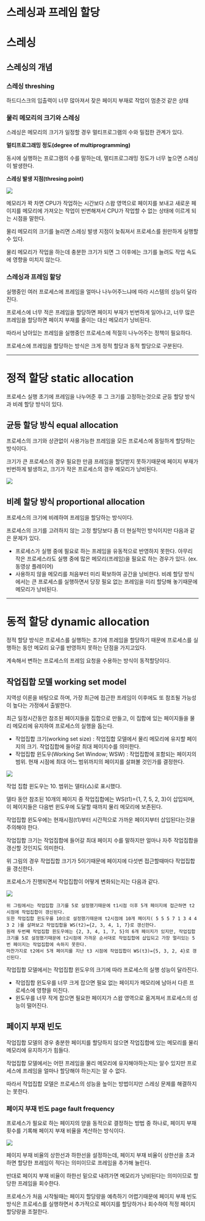 # 스레싱과 프레임 할당

# 스레싱

## 스레싱의 개념

### 스레싱 threshing

하드디스크의 입출력이 너무 많아져서 잦은 페이지 부재로 작업이 멈춘것 같은 상태

### 물리 메모리의 크기와 스레싱

스레싱은 메모리의 크기가 일정할 경우 멀티프로그램의 수와 밀접한 관계가 있다.

**멀티프로그래밍 정도(degree of multiprogramming)**

동시에 실행하는 프로그램의 수를 말하는데, 멀티프로그래밍 정도가 너무 높으면 스레싱이 발생한다. 

**스레싱 발생 지점(thresing point)**

![](https://s3.us-west-2.amazonaws.com/secure.notion-static.com/93b7a9af-1937-45ae-b85f-a1e4fd9414cd/Untitled.png?X-Amz-Algorithm=AWS4-HMAC-SHA256&X-Amz-Content-Sha256=UNSIGNED-PAYLOAD&X-Amz-Credential=AKIAT73L2G45EIPT3X45%2F20221004%2Fus-west-2%2Fs3%2Faws4_request&X-Amz-Date=20221004T132628Z&X-Amz-Expires=86400&X-Amz-Signature=755dc9a03fff8f6575fc3d6ba9901d2ce09f000339977615ccab2d6725e2934e&X-Amz-SignedHeaders=host&response-content-disposition=filename%20%3D%22Untitled.png%22&x-id=GetObject)

 메모리가 꽉 차면 CPU가 작업하는 시간보다 스왑 영역으로 페이지를 보내고 새로운 페이지를 메모리에 가져오는 작업이 빈번해져서 CPU가 작업할 수 없는 상태에 이르게 되는 시점을 말한다.

물리 메모리의 크기를 늘리면 스레싱 발생 지점이 늦춰져서 프로세스를 원만하게 실행할 수 있다.

물리 메모리가 작업을 하는데 충분한 크기가 되면 그 이후에는 크기를 늘려도 작업 속도에 영향을 미치지 않는다.

### 스레싱과 프레임 할당

실행중인 여러 프로세스에 프레임을 얼마나 나누어주느냐에 따라 시스템의 성능이 달라진다.

프로세스에 너무 적은 프레임을 할당하면 페이지 부재가 빈번하게 일어나고, 너무 많은 프레임을 할당하면 페이지 부재를 줄이는 대신 메모리가 낭비된다.

따라서 남아있는 프레임을 실행중인 프로세스에 적절히 나누어주는 정책이 필요하다.

프로세스에 프레임을 할당하는 방식은 크게 정적 할당과 동적 할당으로 구분된다.

---

# 정적 할당 static allocation

프로세스 실행 초기에 프레임을 나누어준 후 그 크기를 고정하는것으로 균등 할당 방식과 비례 할당 방식이 있다.

## 균등 할당 방식 equal allocation

프로세스의 크기와 상관없이 사용가능한 프레임을 모든 프로세스에 동일하게 할당하는 방식이다.

크기가 큰 프로세스의 경우 필요한 만큼 프레임을 할당받지 못하기때문에 페이지 부재가 빈번하게 발생하고, 크기가 작은 프로세스의 경우 메모리가 낭비된다.

![](https://s3.us-west-2.amazonaws.com/secure.notion-static.com/64db1796-0d5e-43a1-b181-2d9f6fa4d1d9/Untitled.png?X-Amz-Algorithm=AWS4-HMAC-SHA256&X-Amz-Content-Sha256=UNSIGNED-PAYLOAD&X-Amz-Credential=AKIAT73L2G45EIPT3X45%2F20221004%2Fus-west-2%2Fs3%2Faws4_request&X-Amz-Date=20221004T132654Z&X-Amz-Expires=86400&X-Amz-Signature=041e7291a1908368583e1d2736d06bf6890f80f6bcbf028558555c92476a3798&X-Amz-SignedHeaders=host&response-content-disposition=filename%20%3D%22Untitled.png%22&x-id=GetObject)

## 비례 할당 방식 proportional allocation

프로세스의 크기에 비례하여 프레임을 할당하는 방식이다.

프로세스의 크기를 고려하지 않는 고정 할당보다 좀 더 현실적인 방식이지만 다음과 같은 문제가 있다.

- 프로세스가 실행 중에 필요로 하는 프레임을 유동적으로 반영하지 못한다. 아무리 작은 프로세스라도 실행 중에 많은 메모리(프레임)을 필요로 하는 경우가 있다. (ex. 동영상 플레이어)
- 사용하지 않을 메모리를 처음부터 미리 확보하여 공간을 낭비한다. 비례 할당 방식에서는 큰 프로세스를 실행하면서 당장 필요 없는 프레임을 미리 할당해 놓기때문에 메모리가 낭비된다.



---

# 동적 할당 dynamic allocation

정적 할당 방식은 프로세스를 실행하는 초기에 프레임을 할당하기 때문에 프로세스를 실행하는 동안 메모리 요구를 반영하지 못하는 단점을 가지고있다.

계속해서 변하는 프로세스의 프레임 요청을 수용하는 방식이 동적할당이다.

## 작업집합 모델 working set model

지역성 이론을 바탕으로 하며, 가장 최근에 접근한 프레임이 이후에도 또 참조될 가능성이 높다는 가정에서 출발한다.

최근 일정시간동안 참조된 페이지들을 집합으로 만들고, 이 집합에 있는 페이지들을 물리 메모리에 유지하여 프로세스의 실행을 돕는다.

- 작업집합 크기(working set size) : 작업집합 모델에서 물리 메모리에 유지할 페이지의 크기. 작업집합에 들어갈 최대 페이지수를 의미한다.
- 작업집합 윈도우(Working Set Window; WSW) : 작업집합에 포함되는 페이지의 범위. 현재 시점에 최대 어느 범위까지의 페이지를 살펴볼 것인가를 결정한다.
    
    

![](https://s3.us-west-2.amazonaws.com/secure.notion-static.com/474a4e4d-0c96-4cad-847b-690b417cd06e/Untitled.png?X-Amz-Algorithm=AWS4-HMAC-SHA256&X-Amz-Content-Sha256=UNSIGNED-PAYLOAD&X-Amz-Credential=AKIAT73L2G45EIPT3X45%2F20221004%2Fus-west-2%2Fs3%2Faws4_request&X-Amz-Date=20221004T132709Z&X-Amz-Expires=86400&X-Amz-Signature=a01531a68448be951a920a673c6cb658cfab6146374addf3d829c7a967ae0de6&X-Amz-SignedHeaders=host&response-content-disposition=filename%20%3D%22Untitled.png%22&x-id=GetObject)

작업 집합 윈도우는 10. 범위는 델타(△)로 표시했다.

델타 동안 참조된 10개의 페이지 중 작업집합에는 WS(t1)={1, 7, 5, 2, 3}이 삽입되며, 이 페이지들은 다음번 윈도우에 도달할 때까지 물리 메모리에 보존된다.

작업집합 윈도우에는 현재시점(t1)부터 시간적으로 가까운 페이지부터 삽입된다는것을 주의해야 한다.

작업집합 크기는 작업집합에 들어갈 최대 페이지 수를 말하지만 얼마나 자주 작업집합을 갱신할 것인지도 의미한다. 

위 그림의 경우 작업집합 크기가 5이기때문에 페이지에 다섯번 접근할때마다 작업집합을 갱신한다.

프로세스가 진행되면서 작업집합이 어떻게 변화되는지는 다음과 같다.

![](https://s3.us-west-2.amazonaws.com/secure.notion-static.com/0911597e-22c5-422a-9336-ef8286e6b282/Untitled.png?X-Amz-Algorithm=AWS4-HMAC-SHA256&X-Amz-Content-Sha256=UNSIGNED-PAYLOAD&X-Amz-Credential=AKIAT73L2G45EIPT3X45%2F20221004%2Fus-west-2%2Fs3%2Faws4_request&X-Amz-Date=20221004T132742Z&X-Amz-Expires=86400&X-Amz-Signature=01ab7afc7582e596b4e4f4e68a5b79b6a45af400107b1ea822ebcc23bfbf39e0&X-Amz-SignedHeaders=host&response-content-disposition=filename%20%3D%22Untitled.png%22&x-id=GetObject)

    위 그림에서는 작업집합 크기를 5로 설정했기때문에 t1시점 이후 5개 페이지에 접근하면 t2시점에 작업집합이 갱신된다.
    또한 작업집합 윈도우를 10으로 설정했기때문에 t2시점에 10개 페이지( 5 5 5 7 1 3 4 4 3 2 )를 살펴보고 작업집합을 WS(t2)={2, 3, 4, 1, 7}로 갱신한다.
    원래 두번째 작업집합 윈도우에는 {2, 3, 4, 1, 7, 5}의 6개 페이지가 있지만, 작업집합 크기를 5로 설정했기때문에 t2시점에 가까운 순서대로 작업집합에 삽입되고 가장 멀리있는 5번 페이지는 작업집합에 속하지 못한다. 
    마찬가지로 t2에서 5개 페이지를 지난 t3 시점에 작업집합이 WS(t3)={5, 3, 2, 4}로 갱신된다.
    

작업집합 모델에서는 작업집합 윈도우의 크기에 따라 프로세스의 실행 성능이 달라진다.

- 작업집합 윈도우를 너무 크게 잡으면 필요 없는 페이지가 메모리에 남아서 다른 프로세스에 영향을 미친다.
- 윈도우를 너무 작게 잡으면 필요한 페이지가 스왑 영역으로 옮겨져서 프로세스의 성능이 떨어진다.

## 페이지 부재 빈도

작업집합 모델의 경우 충분한 페이지를 할당하지 않으면 작업집합에 있는 메모리를 물리 메모리에 유지하기가 힘들다. 

작업집합 모델에서는 어떤 프레임을 물리 메모리에 유지해야하는지는 알수 있지만 프로세스에 프레임을 얼마나 할당해야 하는지는 알 수 없다. 

따라서 작업집합 모델은 프로세스의 성능을 높이는 방법이지만 스레싱 문제를 해결하지는 못한다.

### 페이지 부재 빈도 page fault frequency

프로세스가 필요로 하는 페이지의 양을 동적으로 결정하는 방법 중 하나로, 페이지 부재 횟수를 기록해 페이지 부재 비율을 계산하는 방식이다.

![](https://s3.us-west-2.amazonaws.com/secure.notion-static.com/d68aa7b3-c217-4ba1-b1e6-b6668fcf0773/Untitled.png?X-Amz-Algorithm=AWS4-HMAC-SHA256&X-Amz-Content-Sha256=UNSIGNED-PAYLOAD&X-Amz-Credential=AKIAT73L2G45EIPT3X45%2F20221004%2Fus-west-2%2Fs3%2Faws4_request&X-Amz-Date=20221004T132816Z&X-Amz-Expires=86400&X-Amz-Signature=3c2208d2c2359acf131a144b0fb0579ff9d32d334469810f9913d4446f2644e6&X-Amz-SignedHeaders=host&response-content-disposition=filename%20%3D%22Untitled.png%22&x-id=GetObject)

페이지 부재 비율의 상한선과 하한선을 설정하는데, 페이지 부재 비율이 상한선을 초과하면 할당한 프레임이 적다는 의미이므로 프레임을 추가해 늘린다.

반대로 페이지 부재 비율이 하한선 밑으로 내려가면 메모리가 낭비된다는 의미이므로 할당한 프레임을 회수한다. 

프로세스가 처음 시작될때는 페이지 할당량을 예측하기 어렵기때문에 페이지 부재 빈도 방식은 프로세스를 실행하면서 추가적으로 페이지를 할당하거나 회수하여 적정 페이지 할당량을 조절한다.
